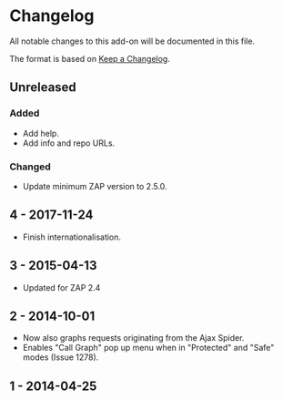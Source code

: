 # Changelog
All notable changes to this add-on will be documented in this file.

The format is based on [Keep a Changelog](https://keepachangelog.com/en/1.0.0/).

## Unreleased
### Added
- Add help.
- Add info and repo URLs.

### Changed
- Update minimum ZAP version to 2.5.0.

## 4 - 2017-11-24

- Finish internationalisation.

## 3 - 2015-04-13

- Updated for ZAP 2.4

## 2 - 2014-10-01

- Now also graphs requests originating from the Ajax Spider.
- Enables "Call Graph" pop up menu when in "Protected" and "Safe" modes (Issue 1278).

## 1 - 2014-04-25




